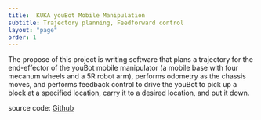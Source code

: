 ```yaml
---
title:  KUKA youBot Mobile Manipulation
subtitle: Trajectory planning, Feedforward control
layout: "page"
order: 1
---
```


The propose of this project is writing software that plans a trajectory for the end-effector of the youBot mobile manipulator (a mobile base with four mecanum wheels and a 5R robot arm), performs odometry as the chassis moves, and performs feedback control to drive the youBot to pick up a block at a specified location, carry it to a desired location, and put it down. 

source code: [Github](https://github.com/JihaiZhao/KUKA-youBot-Mobile-Manipulation)